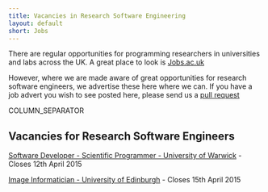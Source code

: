 ```yaml
---
title: Vacancies in Research Software Engineering
layout: default
short: Jobs
---
```


There are regular opportunities for programming researchers in universities and labs across the UK.
A great place to look is [Jobs.ac.uk](http://www.jobs.ac.uk/)

However, where we are made aware of great opportunities for research software engineers, we advertise these here where we can. If you have a job advert you wish to see posted here, please send us a [pull request](https://github.com/UKRSE/UKRSE.github.io) 

COLUMN_SEPARATOR

Vacancies for Research Software Engineers
-----------------------

[Software Developer - Scientific Programmer - University of Warwick](http://www.jobs.ac.uk/job/ATT816/software-engineer-scientific-programmer-75414-035/) - Closes 12th April 2015

[Image Informatician - University of Edinburgh](http://www.jobs.ac.uk/job/AKT229/image-informatician/) - Closes 15th April 2015
